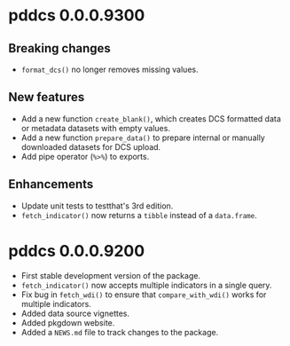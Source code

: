 # pddcs 0.0.0.9300

## Breaking changes

* `format_dcs()` no longer removes missing values.

## New features

* Add a new function `create_blank()`, which creates DCS formatted data or metadata datasets with empty values.
* Add a new function `prepare_data()` to prepare internal or manually downloaded datasets for DCS upload.
* Add pipe operator (`%>%`) to exports.

## Enhancements

* Update unit tests to testthat's 3rd edition.  
* `fetch_indicator()` now returns a `tibble` instead of a `data.frame`.  

# pddcs 0.0.0.9200

* First stable development version of the package.
* `fetch_indicator()` now accepts multiple indicators in a single query.
* Fix bug in `fetch_wdi()` to ensure that `compare_with_wdi()` works for multiple indicators.
* Added data source vignettes.
* Added pkgdown website.
* Added a `NEWS.md` file to track changes to the package.
